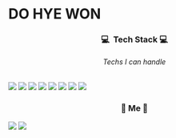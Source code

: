 # DO HYE WON

<h3 align="center">💻 &nbsp;Tech Stack&nbsp;💻</h3>
<h6 align="center">Techs I can handle</h6>
<img src="https://img.shields.io/badge/React-61DAFB?style=flat-square&logo=React&logoColor=white"/></a>
<img src="https://img.shields.io/badge/Redux-764ABC?style=flat-square&logo=Redux&logoColor=white"/></a>
<img src="https://img.shields.io/badge/Node.js-339933?style=flat-square&logo=Node.js&logoColor=white"/></a>
<img src="https://img.shields.io/badge/JavaScript-F7DF1E?style=flat-square&logo=JavaScript&logoColor=white"/></a>
<img src="https://img.shields.io/badge/MongoDB-47A248B?style=flat-square&logo=MongoDB&logoColor=white"/></a>
<img src="https://img.shields.io/badge/C++-00599C?style=flat-square&logo=C%2B&2B&logoColor=white"/></a>
<img src="https://img.shields.io/badge/Sass-CC6699?style=flat-square&logo=Sass&logoColor=white"/></a>
<img src="https://img.shields.io/badge/MySQL-4479A1?style=flat-square&logo=MySQL&logoColor=white"/></a>

<h3 align="center">🌱&nbsp;Me&nbsp;🌱</h3>
<a href="https://velog.io/@dolarge"><img src="https://img.shields.io/badge/Vimeo-12B886?style=flat-square&logo=Vimeo&logoColor=white&link=https://velog.io/@dolarge"/></a>
<a href="https://velog.io/@dolarge"><img src="https://img.shields.io/badge/Gmail-D14836?style=flat-square&logo=Gmail&logoColor=white&link=tsc03018@gmail.com"/></a>
